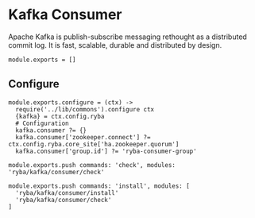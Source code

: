 
# Kafka Consumer

Apache Kafka is publish-subscribe messaging rethought as a distributed commit
log. It is fast, scalable, durable and distributed by design.

    module.exports = []

## Configure

    module.exports.configure = (ctx) ->
      require('../lib/commons').configure ctx
      {kafka} = ctx.config.ryba
      # Configuration
      kafka.consumer ?= {}
      kafka.consumer['zookeeper.connect'] ?= ctx.config.ryba.core_site['ha.zookeeper.quorum']
      kafka.consumer['group.id'] ?= 'ryba-consumer-group'

    module.exports.push commands: 'check', modules: 'ryba/kafka/consumer/check'

    module.exports.push commands: 'install', modules: [
      'ryba/kafka/consumer/install'
      'ryba/kafka/consumer/check'
    ]